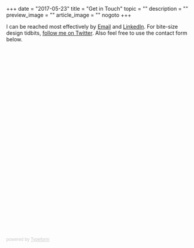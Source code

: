 +++
date = "2017-05-23"
title = "Get in Touch"
topic = ""
description = ""
preview_image = ""
article_image = ""
nogoto
+++

I can be reached most effectively by [Email](mailto:hello@aentan.com) and [LinkedIn](https://www.linkedin.com/in/aentan). For bite-size design tidbits, [follow me on Twitter](https://twitter.com/aentan). Also feel free to use the contact form below.

<div class="typeform-widget" data-url="https://childishlab.typeform.com/to/i0Cpcn" data-hide-headers=true data-hide-footer=true style="width: 100%; height: 500px; overflow: hidden;" > </div> <script> (function() { var qs,js,q,s,d=document, gi=d.getElementById, ce=d.createElement, gt=d.getElementsByTagName, id="typef_orm", b="https://embed.typeform.com/"; if(!gi.call(d,id)) { js=ce.call(d,"script"); js.id=id; js.src=b+"embed.js"; q=gt.call(d,"script")[0]; q.parentNode.insertBefore(js,q) } })() </script> <div style="font-family: Sans-Serif;font-size: 12px;color: #999;opacity: 0.5; padding-top: 5px;" > powered by <a href="https://www.typeform.com/examples/forms/contact-form-template/?utm_campaign=i0Cpcn&amp;utm_source=typeform.com-108764-Basic&amp;utm_medium=typeform&amp;utm_content=typeform-embedded-contactform&amp;utm_term=EN" style="color: #999" target="_blank">Typeform</a> </div>